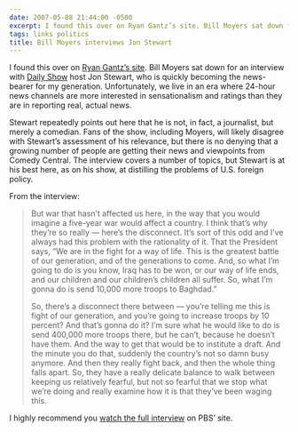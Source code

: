 ```yaml
---
date: 2007-05-08 21:44:00 -0500
excerpt: I found this over on Ryan Gantz’s site. Bill Moyers sat down for an interview with Daily Show host Jon Stewart, who is quickly becoming the news-bearer for my generation.
tags: links politics
title: Bill Moyers interviews Jon Stewart
---
```


I found this over on [Ryan Gantz’s site](http://sixfoot6.com/). Bill Moyers sat down for an interview with [Daily Show](http://www.comedycentral.com/shows/the_daily_show/index.jhtml) host Jon Stewart, who is quickly becoming the news-bearer for my generation. Unfortunately, we live in an era where 24-hour news channels are more interested in sensationalism and ratings than they are in reporting real, actual news.

Stewart repeatedly points out here that he is not, in fact, a journalist, but merely a comedian. Fans of the show, including Moyers, will likely disagree with Stewart’s assessment of his relevance, but there is no denying that a growing number of people are getting their news and viewpoints from Comedy Central. The interview covers a number of topics, but Stewart is at his best here, as on his show, at distilling the problems of U.S. foreign policy.

From the interview:

> But war that hasn’t affected us here, in the way that you would imagine a five-year war would affect a country. I think that’s why they’re so really — here’s the disconnect. It’s sort of this odd and I’ve always had this problem with the rationality of it. That the President says, “We are in the fight for a way of life. This is the greatest battle of our generation, and of the generations to come. And, so what I’m going to do is you know, Iraq has to be won, or our way of life ends, and our children and our children’s children all suffer. So, what I’m gonna do is send 10,000 more troops to Baghdad.”
>
> So, there’s a disconnect there between — you’re telling me this is fight of our generation, and you’re going to increase troops by 10 percent? And that’s gonna do it? I’m sure what he would like to do is send 400,000 more troops there, but he can’t, because he doesn’t have them. And the way to get that would be to institute a draft. And the minute you do that, suddenly the country’s not so damn busy anymore. And then they really fight back, and then the whole thing falls apart. So, they have a really delicate balance to walk between keeping us relatively fearful, but not so fearful that we stop what we’re doing and really examine how it is that they’ve been waging this.

I highly recommend you [watch the full interview](http://www.pbs.org/moyers/journal/04272007/watch.html) on PBS’ site.